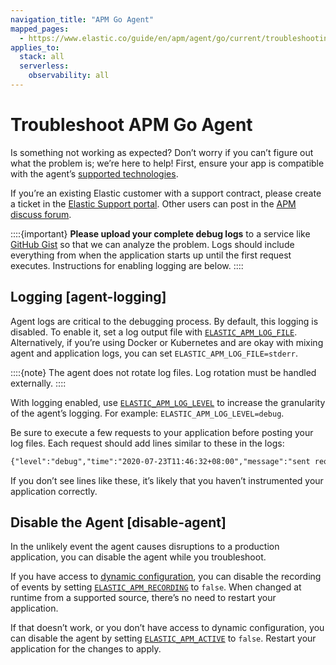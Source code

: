 ```yaml
---
navigation_title: "APM Go Agent"
mapped_pages:
  - https://www.elastic.co/guide/en/apm/agent/go/current/troubleshooting.html
applies_to:
  stack: all
  serverless:
    observability: all
---
```


# Troubleshoot APM Go Agent

Is something not working as expected? Don’t worry if you can’t figure out what the problem is; we’re here to help! First, ensure your app is compatible with the agent’s [supported technologies](apm-agent-go://reference/supported-technologies.md).

If you’re an existing Elastic customer with a support contract, please create a ticket in the [Elastic Support portal](https://support.elastic.co/customers/s/login/). Other users can post in the [APM discuss forum](https://discuss.elastic.co/c/apm).

::::{important}
**Please upload your complete debug logs** to a service like [GitHub Gist](https://gist.github.com) so that we can analyze the problem. Logs should include everything from when the application starts up until the first request executes. Instructions for enabling logging are below.
::::



## Logging [agent-logging]

Agent logs are critical to the debugging process. By default, this logging is disabled. To enable it, set a log output file with [`ELASTIC_APM_LOG_FILE`](apm-agent-go://reference/configuration.md#config-log-file). Alternatively, if you’re using Docker or Kubernetes and are okay with mixing agent and application logs, you can set `ELASTIC_APM_LOG_FILE=stderr`.

::::{note}
The agent does not rotate log files. Log rotation must be handled externally.
::::


With logging enabled, use [`ELASTIC_APM_LOG_LEVEL`](apm-agent-go://reference/configuration.md#config-log-level) to increase the granularity of the agent’s logging. For example: `ELASTIC_APM_LOG_LEVEL=debug`.

Be sure to execute a few requests to your application before posting your log files. Each request should add lines similar to these in the logs:

```txt
{"level":"debug","time":"2020-07-23T11:46:32+08:00","message":"sent request with 100 transactions, 0 spans, 0 errors, 0 metricsets"}
```

If you don’t see lines like these, it’s likely that you haven’t instrumented your application correctly.


## Disable the Agent [disable-agent]

In the unlikely event the agent causes disruptions to a production application, you can disable the agent while you troubleshoot.

If you have access to [dynamic configuration](apm-agent-go://reference/configuration.md#dynamic-configuration), you can disable the recording of events by setting [`ELASTIC_APM_RECORDING`](apm-agent-go://reference/configuration.md#config-recording) to `false`. When changed at runtime from a supported source, there’s no need to restart your application.

If that doesn’t work, or you don’t have access to dynamic configuration, you can disable the agent by setting [`ELASTIC_APM_ACTIVE`](apm-agent-go://reference/configuration.md#config-active) to `false`. Restart your application for the changes to apply.
